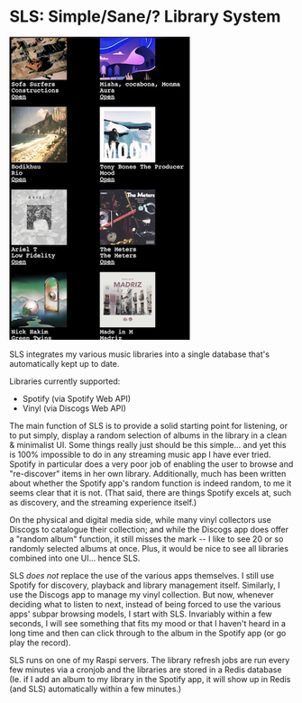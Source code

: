# SLS: Simple/Sane/? Library System

![](screenshot.jpg)

SLS integrates my various music libraries into a single database that's
automatically kept up to date.

Libraries currently supported:

* Spotify (via Spotify Web API)
* Vinyl (via Discogs Web API)

The main function of SLS is to provide a solid starting point for listening,
or to put simply, display a random selection of albums in the library in a
clean & minimalist UI. Some things really just should be this simple... and yet
this is 100% impossible to do in any streaming music app I have ever
tried. Spotify in particular does a very poor job of enabling the user to
browse and "re-discover" items in her own library. Additionally, much has been
written about whether the Spotify app's random function is indeed random, to me
it seems clear that it is not. (That said, there are things Spotify excels at,
such as discovery, and the streaming experience itself.)

On the physical and digital media side, while many vinyl collectors use
Discogs to catalogue their collection; and while the Discogs app does offer a
"random album" function, it still misses the mark -- I like to see
20 or so randomly selected albums at once. Plus, it would be nice to see
all libraries combined into one UI... hence SLS.

SLS *does not* replace the use of the various apps themselves. I still use
Spotify for discovery, playback and library management itself. Similarly, I use
the Discogs app to manage my vinyl collection. But now, whenever deciding what
to listen to next, instead of being forced to use the various apps' subpar
browsing models, I start with SLS. Invariably within a few seconds, I will see
something that fits my mood or that I haven't heard in a long time and then can
click through to the album in the Spotify app (or go play the record).

SLS runs on one of my Raspi servers. The library refresh jobs are run every few
minutes via a cronjob and the libraries are stored in a Redis database (Ie. if
I add an album to my library in the Spotify app, it will show up in Redis
(and SLS) automatically within a few minutes.)


